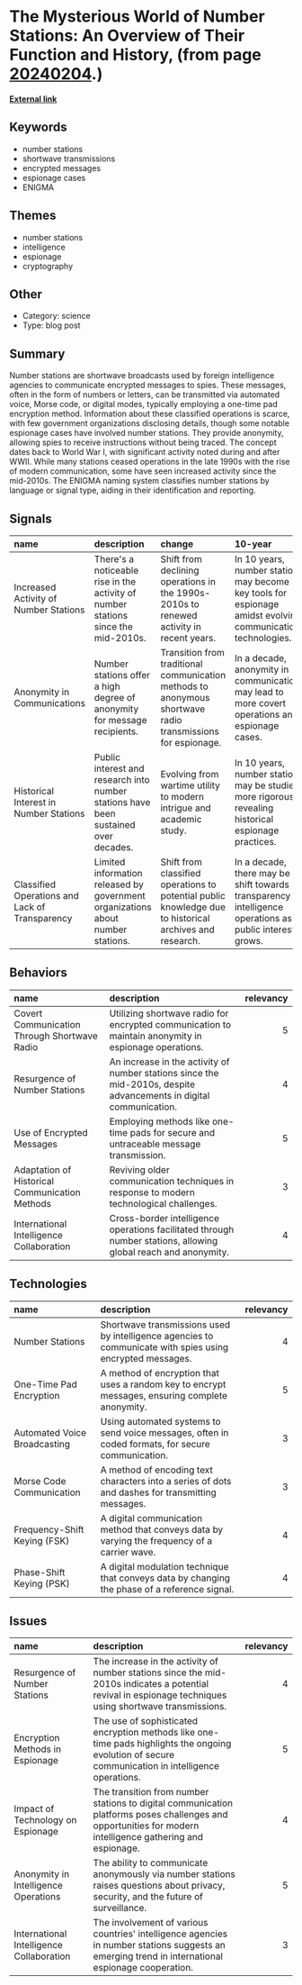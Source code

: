 # __The Mysterious World of Number Stations: An Overview of Their Function and History__, (from page [20240204](https://kghosh.substack.com/p/20240204).)

__[External link](https://priyom.org/number-stations)__



## Keywords

* number stations
* shortwave transmissions
* encrypted messages
* espionage cases
* ENIGMA

## Themes

* number stations
* intelligence
* espionage
* cryptography

## Other

* Category: science
* Type: blog post

## Summary

Number stations are shortwave broadcasts used by foreign intelligence agencies to communicate encrypted messages to spies. These messages, often in the form of numbers or letters, can be transmitted via automated voice, Morse code, or digital modes, typically employing a one-time pad encryption method. Information about these classified operations is scarce, with few government organizations disclosing details, though some notable espionage cases have involved number stations. They provide anonymity, allowing spies to receive instructions without being traced. The concept dates back to World War I, with significant activity noted during and after WWII. While many stations ceased operations in the late 1990s with the rise of modern communication, some have seen increased activity since the mid-2010s. The ENIGMA naming system classifies number stations by language or signal type, aiding in their identification and reporting.

## Signals

| name                                           | description                                                                         | change                                                                                                      | 10-year                                                                                                     | driving-force                                                                                               |   relevancy |
|:-----------------------------------------------|:------------------------------------------------------------------------------------|:------------------------------------------------------------------------------------------------------------|:------------------------------------------------------------------------------------------------------------|:------------------------------------------------------------------------------------------------------------|------------:|
| Increased Activity of Number Stations          | There's a noticeable rise in the activity of number stations since the mid-2010s.   | Shift from declining operations in the 1990s-2010s to renewed activity in recent years.                     | In 10 years, number stations may become key tools for espionage amidst evolving communication technologies. | The need for secure, anonymous communication methods in espionage as digital tracking increases.            |           4 |
| Anonymity in Communications                    | Number stations offer a high degree of anonymity for message recipients.            | Transition from traditional communication methods to anonymous shortwave radio transmissions for espionage. | In a decade, anonymity in communications may lead to more covert operations and espionage cases.            | Growing concerns over surveillance and the desire for untraceable communication in intelligence operations. |           5 |
| Historical Interest in Number Stations         | Public interest and research into number stations have been sustained over decades. | Evolving from wartime utility to modern intrigue and academic study.                                        | In 10 years, number stations may be studied more rigorously, revealing historical espionage practices.      | Curiosity about historical intelligence methods in the context of modern technology and privacy.            |           3 |
| Classified Operations and Lack of Transparency | Limited information released by government organizations about number stations.     | Shift from classified operations to potential public knowledge due to historical archives and research.     | In a decade, there may be a shift towards transparency in intelligence operations as public interest grows. | The push for transparency in government operations and historical accountability.                           |           4 |

## Behaviors

| name                                           | description                                                                                                        |   relevancy |
|:-----------------------------------------------|:-------------------------------------------------------------------------------------------------------------------|------------:|
| Covert Communication Through Shortwave Radio   | Utilizing shortwave radio for encrypted communication to maintain anonymity in espionage operations.               |           5 |
| Resurgence of Number Stations                  | An increase in the activity of number stations since the mid-2010s, despite advancements in digital communication. |           4 |
| Use of Encrypted Messages                      | Employing methods like one-time pads for secure and untraceable message transmission.                              |           5 |
| Adaptation of Historical Communication Methods | Reviving older communication techniques in response to modern technological challenges.                            |           3 |
| International Intelligence Collaboration       | Cross-border intelligence operations facilitated through number stations, allowing global reach and anonymity.     |           4 |

## Technologies

| name                         | description                                                                                               |   relevancy |
|:-----------------------------|:----------------------------------------------------------------------------------------------------------|------------:|
| Number Stations              | Shortwave transmissions used by intelligence agencies to communicate with spies using encrypted messages. |           4 |
| One-Time Pad Encryption      | A method of encryption that uses a random key to encrypt messages, ensuring complete anonymity.           |           5 |
| Automated Voice Broadcasting | Using automated systems to send voice messages, often in coded formats, for secure communication.         |           3 |
| Morse Code Communication     | A method of encoding text characters into a series of dots and dashes for transmitting messages.          |           3 |
| Frequency-Shift Keying (FSK) | A digital communication method that conveys data by varying the frequency of a carrier wave.              |           4 |
| Phase-Shift Keying (PSK)     | A digital modulation technique that conveys data by changing the phase of a reference signal.             |           4 |

## Issues

| name                                     | description                                                                                                                                                |   relevancy |
|:-----------------------------------------|:-----------------------------------------------------------------------------------------------------------------------------------------------------------|------------:|
| Resurgence of Number Stations            | The increase in the activity of number stations since the mid-2010s indicates a potential revival in espionage techniques using shortwave transmissions.   |           4 |
| Encryption Methods in Espionage          | The use of sophisticated encryption methods like one-time pads highlights the ongoing evolution of secure communication in intelligence operations.        |           5 |
| Impact of Technology on Espionage        | The transition from number stations to digital communication platforms poses challenges and opportunities for modern intelligence gathering and espionage. |           4 |
| Anonymity in Intelligence Operations     | The ability to communicate anonymously via number stations raises questions about privacy, security, and the future of surveillance.                       |           5 |
| International Intelligence Collaboration | The involvement of various countries' intelligence agencies in number stations suggests an emerging trend in international espionage cooperation.          |           3 |